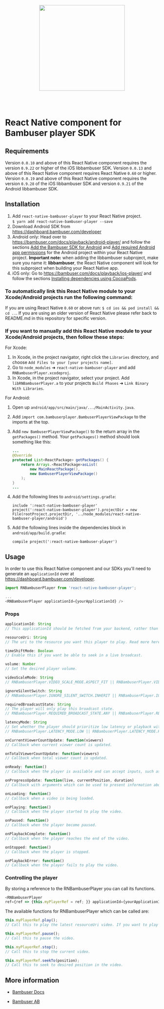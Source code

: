 <div>
  <br/><br />
  <p align="center">
    <a href="https://bambuser.com" target="_blank" align="center">
        <img src="https://bambuser.com/wp-content/themes/bambuser/assets/images/logos/bambuser-logo-horizontal-black.png" width="280">
    </a>
  </p>
  <br /><br />
  <h1>React Native component for Bambuser player SDK</h1>
</div>

## Requirements

Version `0.0.10` and above of this React Native component requires the version `0.9.22` or higher of the iOS libbambuser SDK.
Version `0.0.13` and above of this React Native component requires React Native `0.60` or higher.
Version `0.0.19` and above of this React Native component requires the version `0.9.28` of the iOS libbambuser SDK and version `0.9.21` of the Android libbambuser SDK.

## Installation

1. Add `react-native-bambuser-player` to your React Native project.  
    `$ yarn add react-native-bambuser-player --save`
2. Download Android SDK from https://dashboard.bambuser.com/developer
3. Android only: Head over to https://bambuser.com/docs/playback/android-player/ and follow the sections [Add the Bambuser SDK for Android](https://bambuser.com/docs/playback/android-player/#add-the-productname-sdk-for-android) and [Add required Android app permissions](https://bambuser.com/docs/playback/android-player/#add-required-android-app-permissions) for the Android project within your React Native project.
    **Important note:** when adding the libbambuser subproject, make sure you name it: **libbambuser**, the React Native component will look for this subproject when building your React Native app.
4. iOS only: Go to https://bambuser.com/docs/playback/ios-player/ and follow the sections [Installing dependencies using CocoaPods](https://bambuser.com/docs/playback/ios-player/#installing-dependencies-using-cocoapods).


### To automatically link this React Native module to your Xcode/Android projects run the following command:

If you are using React Native `0.60` or above run: `$ cd ios && pod install && cd ..`.
If you are using an older version of React Native please refer back to README.md in this repository for specific version.


### If you want to manually add this React Native module to your Xcode/Android projects, then follow these steps:


For Xcode:
1. In Xcode, in the project navigator, right click the `Libraries` directory, and choose `Add Files to your [your projects name]`.
2. Go to `node_modules` ➜ `react-native-bambuser-player` and add `RNBambuserPlayer.xcodeproj`.
3. In Xcode, in the project navigator, select your project. Add `libRNBambuserPlayer.a` to your projects `Build Phases` ➜ `Link Binary With Libraries`.


For Android:
1. Open up `android/app/src/main/java/.../MainActivity.java`.
2. Add `import com.bambuserplayer.BambuserPlayerViewPackage` to the imports at the top.
3. Add `new BambuserPlayerViewPackage()` to the return array in the `getPackages()` method. Your `getPackages()` method should look something like this:  
    ```java
    ...
    @Override
    protected List<ReactPackage> getPackages() {
        return Arrays.<ReactPackage>asList(
            new MainReactPackage(),
            new BambuserPlayerViewPackage()
        );
    }
    ...
    ```

4. Add the following lines to `android/settings.gradle`:  
    ```
    include ':react-native-bambuser-player'
    project(':react-native-bambuser-player').projectDir = new File(rootProject.projectDir, '../node_modules/react-native-bambuser-player/android')
    ```

5. Add the following lines inside the dependencies block in `android/app/build.gradle`:  
    ```
    compile project(':react-native-bambuser-player')
    ```


## Usage

In order to use this React Native component and our SDKs you'll need to generate an `applicationId` over at https://dashboard.bambuser.com/developer.

```javascript
import RNBambuserPlayer from 'react-native-bambuser-player';

...
<RNBambuserPlayer applicationId={yourApplicationId} />
```

### Props
```javascript
applicationId: String
// This applicationId should be fetched from your backend, rather than being hardcoded within your React Native app. Read more here https://bambuser.com/docs/key-concepts/application-id/

resourceUri: String
// The uri to the resource you want this player to play. Read more here https://bambuser.com/docs/key-concepts/resource-uri/. In order to play a new resourceUri after the component has been mounted the function .stop() has to be called on this player object.

timeShiftMode: Boolean
// Enable this if you want be able to seek in a live broadcast.

volume: Number
// Set the desired player volume.

videoScaleMode: String
// RNBambuserPlayer.VIDEO_SCALE_MODE.ASPECT_FIT || RNBambuserPlayer.VIDEO_SCALE_MODE.ASPECT_FILL || RNBambuserPlayer.VIDEO_SCALE_MODE.SCALE_TO_FILL

ignoreSilentSwitch: String
// RNBambuserPlayer.IGNORE_SILENT_SWITCH.INHERIT || RNBambuserPlayer.IGNORE_SILENT_SWITCH.IGNORE || RNBambuserPlayer.IGNORE_SILENT_SWITCH.OBEY

requiredBroadcastState: String
// The player will only play this broadcast state.
// RNBambuserPlayer.REQUIRED_BROADCAST_STATE.ANY || RNBambuserPlayer.REQUIRED_BROADCAST_STATE.LIVE || RNBambuserPlayer.REQUIRED_BROADCAST_STATE.ARCHIVED

latencyMode: String
// Set whether the player should prioritize low latency or playback with less interruptions.
// RNBambuserPlayer.LATENCY_MODE.LOW || RNBambuserPlayer.LATENCY_MODE.HIGH

onCurrentViewerCountUpdate: function(viewers)
// Callback when current viewer count is updated.

onTotalViewerCountUpdate: function(viewers)
// Callback when total viewer count is updated.

onReady: function()
// Callback when the player is available and can accept inputs, such as playing a video.

onProgressUpdate: function(live, currentPosition, duration)
// Callback with arguments which can be used to present information about the current video playback. This is called continuously while the video is playing.

onLoading: function()
// Callback when a video is being loaded.

onPlaying: function()
// Callback when the player started to play the video.

onPaused: function()
// Callback when the player become paused.

onPlaybackComplete: function()
// Callback when the player reaches the end of the video.

onStopped: function()
// Callback when the player is stopped.

onPlaybackError: function()
// Callback when the player fails to play the video.
```


### Controlling the player
By storing a reference to the RNBambuserPlayer you can call its functions.

```javascript
<RNBambuserPlayer
ref={ref => {this.myPlayerRef = ref; }} applicationId={yourApplicationId} />
```

The available functions for RNBambuserPlayer which can be called are:
```javascript
this.myPlayerRef.play();
// Call this to play the latest resourceUri video. If you want to play a new resourceUri on this same player instance this.myPlayerRef.stop() has to be called first.

this.myPlayerRef.pause();
// Call this to pause the video.

this.myPlayerRef.stop();
// Call this to stop the current video.

this.myPlayerRef.seekTo(position);
// Call this to seek to desired position in the video.
```

## More information

* [Bambuser Docs](https://bambuser.com/docs)

* [Bambuser AB](https://bambuser.com)
